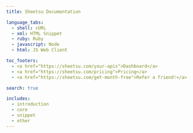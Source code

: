 ```yaml
---
title: Sheetsu Documentation

language_tabs:
  - shell: cURL
  - xml: HTML Snippet
  - ruby: Ruby
  - javascript: Node
  - html: JS Web Client

toc_footers:
  - <a href="https://sheetsu.com/your-apis">Dashboard</a>
  - <a href="https://sheetsu.com/pricing">Pricing</a>
  - <a href="https://sheetsu.com/get-month-free">Refer a friend!</a>

search: true

includes:
  - introduction
  - core
  - snippet
  - other
---
```

